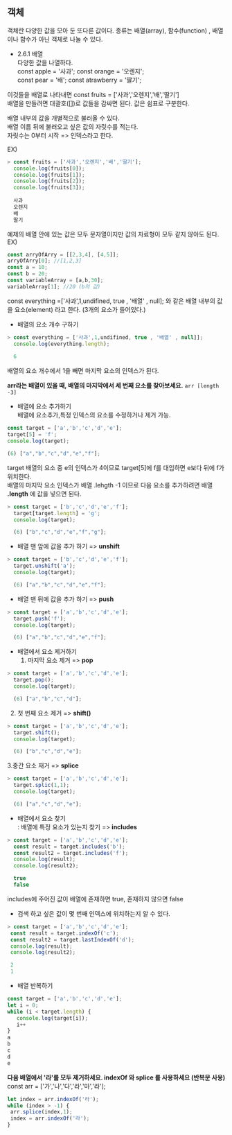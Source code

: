 ## 객체  

객체란 다양한 값을 모아 둔 또다른 값이다. 종류는 배열(array), 함수(function) , 배열이나 함수가 아닌 객체로 나눌 수 있다.  

* 2.6.1 배열  
  다양한 값을 나열하다.  
     const apple = '사과'; 
     const orange = '오렌지';   
     const pear = '배';
     const atrawberry = '딸기';  

이것들을 배열로 나타내면 const fruits = ['사과','오렌지','배','딸기']  
배열을 만들려면 대괄호([])로 값들을 감싸면 된다. 값은 쉼표로 구분한다.  

배열 내부의 값을 개별적으로 불러올 수 있다.  
배열 이름 뒤에 불러오고 싶은 값의 자릿수를 적는다.  
자릿수는 0부터 시작 => 인덱스라고 한다.  

EX) 
```javascript
> const fruits = ['사과','오렌지','배','딸기'];
  console.log(fruits[0]);
  console.log(fruits[1]);
  console.log(fruits[2]);
  console.log(fruits[3]);
  
  사과 
  오렌지
  배
  딸기
```
예제의 배열 안에 있는 값은 모두 문자열이지만 값의 자료형이 모두 같지 않아도 된다.   
EX) 

```javascript
const arryOfArry = [[2,3,4], [4,5]];
arryOfArry[0]; //[1,2,3]
const a = 10;
const b = 20;
const variableArray = [a,b,30];
variableArray[1]; //20 (b의 값)
```
const everything =['사과',1,undifined, true , '배열' , null]; 와 같은 배열 내부의 값을 요소(element) 라고 한다.  (3개의 요소가 들어있다.)  


* 배열의 요소 개수 구하기  

```javascript
> const everything = ['사과',1,undifined, true , '배열' , null]];
  console.log(everything.length);
  
  6
```
배열의 요소 개수에서 1을 빼면 마지막 요소의 인덱스가 된다.  

**arr라는 배열이 있을 때, 배열의 마지막에서 세 번째 요소를 찾아보세요.**
`arr [length -3] ` 

* 배열에 요소 추가하기  
  배열에 요소추가,특정 인덱스의 요소를 수정하거나 제거 가능.  

```javascript
const target = ['a','b','c','d','e'];
target[5] = 'f';
console.log(target);

(6) ["a","b","c","d","e","f"];
```
target 배열의 요소 중 e의 인덱스가 4이므로 target[5]에 f를 대입하면 e보다 뒤에 f가 위치한다.  
배열의 마지막 요소 인덱스가 배열 .lehgth -1 이므로 다음 요소를 추가하려면 배열 **.length** 에 값을 넣으면 된다.   

```javascript
> const target = ['b','c','d','e','f'];
  target[target.length] = 'g';
  console.log(target);

  (6) ["b","c","d","e","f","g"];
```


* 배열 맨 앞에 값을 추가 하기 => **unshift**

```javascript
> const target = ['b','c','d','e','f'];
  target.unshift('a');
  console.log(target);

  (6) ["a","b","c","d","e","f"];
```

* 배열 맨 뒤에 값을 추가 하기 => **push** 

```javascript
> const target = ['a','b','c','d','e'];
  target.push('f');
  console.log(target);

  (6) ["a","b","c","d","e","f"];
```

* 배열에서 요소 제거하기   
  1. 마지막 요소 제거 => **pop**
```javascript
> const target = ['a','b','c','d','e'];
  target.pop();
  console.log(target);

  (6) ["a","b","c","d"];
```
 2. 첫 번째 요소 제거 => **shift()**
```javascript
> const target = ['a','b','c','d','e'];
  target.shift();
  console.log(target);

  (6) ["b","c","d","e"];
```
 3.중간 요소 재거 => **splice**
```javascript
> const target = ['a','b','c','d','e'];
  target.splic(1,1);
  console.log(target);

  (6) ["a","c","d","e"];
```

* 배열에서 요소 찾기  
 : 배열에 특정 요소가 있는지 찾기  => **includes**
```javascript
> const target = ['a','b','c','d','e'];
  const result = target.includes('b');
  const result2 = target.includes('f');
  console.log(result);
  console.log(result2);

  true
  false
```
includes에 주어진 값이 배열에 존재하면 true, 존재하지 않으면 false  



* 검색 하고 싶은 값이 몇 번째 인덱스에 위치하는지 알 수 있다.  
 ```javascript
> const target = ['a','b','c','d','e'];
  const result = target.indexOf('c');
  const result2 = target.lastIndexOf('d');
  console.log(result);
  console.log(result2);

  2
  1
```

* 배열 반복하기  
```javascript
const target = ['a','b','c','d','e'];
let i = 0;
while (i < target.length) {
   console.log(target[i]);
   i++
}
a
b
c
d
e 
```

**다음 배열에서 '라'를 모두 제거하세요. indexOf 와 splice 를 사용하세요 (반복문 사용)**
  const arr = ['가','나','다','라','마','라'];

```javascript
let index = arr.indexOf('라');
while (index > -1) {
 arr.splice(index,1);
 index = arr.indexOf('라');
}

```



